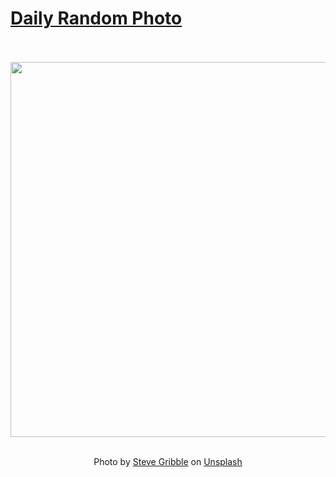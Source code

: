 # [Daily Random Photo](https://www.dailyrandomphoto.com/)

<div align="center">
  <br>
  <br>
  <a href="https://www.dailyrandomphoto.com/p/2025/2025-03-14/"><img src="https://images.unsplash.com/photo-1740619061019-38581c1c293a?crop=entropy&cs=tinysrgb&fit=max&fm=jpg&ixid=M3w3NzUwOHwwfDF8cmFuZG9tfHx8fHx8fHx8MTc0MTkxMjkwM3w&ixlib=rb-4.0.3&q=80&w=1080" width="600px"></a>
  <br>
  <br>
  <p class="has-text-grey">Photo by <a href="https://unsplash.com/@steve_g_?utm_source=Daily%20Random%20Photo&amp;utm_medium=referral" target="_blank" rel="noopener noreferrer">Steve Gribble</a> on <a href="https://unsplash.com/photos/a-waterfall-with-a-light-coming-out-of-it-ptTjx1LP7Bo?utm_source=Daily%20Random%20Photo&amp;utm_medium=referral" target="_blank" rel="noopener noreferrer">Unsplash</a></p>
</div>
